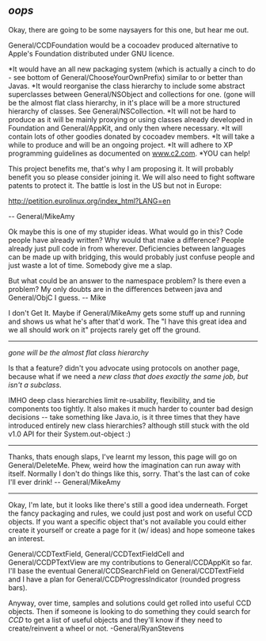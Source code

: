*oops*
----
Okay, there are going to be some naysayers for this one, but hear me out.

General/CCDFoundation would be a cocoadev produced alternative to Apple's Foundation distributed under GNU licence.

*It would have an all new packaging system (which is actually a cinch to do - see bottom of General/ChooseYourOwnPrefix) similar to or better than Javas.
*It would reorganise the class hierarchy to include some abstract superclasses between General/NSObject and collections for one. (gone will be the almost flat class hierarchy, in it's place will be a more structured hierarchy of classes. See General/NSCollection.
*It will not be hard to produce as it will be mainly proxying or using classes already developed in Foundation and General/AppKit, and only then where necessary.
*It will contain lots of other goodies donated by cocoadev members.
*It will take a while to produce and will be an ongoing project.
*It will adhere to XP programming guidelines as documented on www.c2.com.
*YOU can help!


This project benefits me, that's why I am proposing it. It will probably benefit you so please consider joining it.
We will also need to fight software patents to protect it. The battle is lost in the US but not in Europe:

http://petition.eurolinux.org/index_html?LANG=en

-- General/MikeAmy

Ok maybe this is one of my stupider ideas. What would go in this? Code people have already written? Why would that make a difference? People already just pull code in from wherever. Deficiencies between languages can be made up with bridging, this would probably just confuse people and just waste a lot of time.
Somebody give me a slap.

But what could be an answer to the namespace problem? Is there even a problem? My only doubts are in the differences between java and General/ObjC I guess. -- Mike

I don't Get It.  Maybe if General/MikeAmy gets some stuff up and running and shows us what he's after that'd work.  The "I have this great idea and we all should work on it" projects rarely get off the ground.

----
*gone will be the almost flat class hierarchy*

Is that a feature? didn't you advocate using protocols on another page, because what if we need a *new class that does exactly the same job, but isn't a subclass*.

IMHO deep class hierarchies limit re-usability, flexibility, and tie components too tightly. It also makes it much harder to counter bad design decisions -- take something like Java.io, is it three times that they have introduced entirely new class hierarchies? although still stuck with the old v1.0 API for their     System.out-object :)

----

Thanks, thats enough slaps, I've learnt my lesson, this page will go on General/DeleteMe. Phew, weird how the imagination can run away with itself. Normally I don't do things like this, sorry. That's the last can of coke I'll ever drink! -- General/MikeAmy

----
Okay, I'm late, but it looks like there's still a good idea underneath. Forget the fancy packaging and rules, we could just post and work on useful CCD objects. If you want a specific object that's not available you could either create it yourself or create a page for it (w/ ideas) and hope someone takes an interest.

General/CCDTextField, General/CCDTextFieldCell and General/CCDPTextView are my contributions to General/CCDAppKit so far. I'll base the eventual General/CCDSearchField on General/CCDTextField and I have a plan for General/CCDProgressIndicator (rounded progress bars).

Anyway, over time, samples and solutions could get rolled into useful CCD objects. Then if someone is looking to do something they could search for *CCD* to get a list of useful objects and they'll know if they need to create/reinvent a wheel or not.
-General/RyanStevens